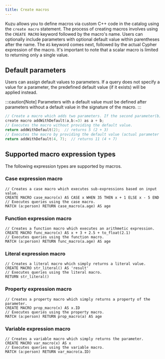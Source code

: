 ```yaml
---
title: Create macros
---
```


Kuzu allows you to define macros via custom C++ code in the catalog using the `create macro` statement.
The process of creating macros involves using the `CREATE MACRO` keyword followed by the macro's name.
Users can optionally include parameters with optional default value within parentheses after the name.
The `AS` keyword comes next, followed by the actual Cypher expression of the macro. It's important to
note that a scalar macro is limited to returning only a single value.

## Default parameters

Users can assign default values to parameters. If a query does not specify a value for a parameter,
the predefined default value (if it exists) will be applied instead.

:::caution[Note]
Parameters with a default value must be defined after parameters without a default value in the signature of the macro.
:::

```cpp
// Create a macro which adds two parameters. If the second parameter(b) is not provided, the default value (3) will be used instead.
create macro addWithDefault(a,b:=3) as a + b;
// Executes the macro without providing the default value.
return addWithDefault(2);  // returns 5 (2 + 3)
// Executes the macro by providing the default value (actual parameter value will be used).
return addWithDefault(4, 7);  // returns 11 (4 + 7)
```

## Supported macro expression types

The following expression types are supported by macros.

### Case expression macro

```cypher
// Creates a case macro which executes sub-expressions based on input value.
CREATE MACRO case_macro(x) AS CASE x WHEN 35 THEN x + 1 ELSE x - 5 END
// Executes queries using the case macro.
MATCH (a:person) RETURN case_macro(a.age) AS age
```

### Function expression macro

```cypher
// Creates a function macro which executes an arithmetic expression.
CREATE MACRO func_macro(x) AS x + 3 + 2.5 + to_float(2.1)
// Executes queries using the function macro.
MATCH (a:person) RETURN func_macro(a.age) AS age
```

### Literal expression macro

```cypher
// Creates a literal macro which simply returns a literal value.
CREATE MACRO str_literal() AS 'result'
// Executes queries using the literal macro.
RETURN str_literal()
```

### Property expression macro

```cypher
// Creates a property macro which simply returns a property of the parameter.
CREATE MACRO prop_macro(x) AS x.ID
// Executes queries using the property macro.
MATCH (a:person) RETURN prop_macro(a) AS age
```

### Variable expression macro

```cypher
// Creates a variable macro which simply returns the parameter.
CREATE MACRO var_macro(x) AS x
// Executes queries using the variable macro.
MATCH (a:person) RETURN var_macro(a.ID)
```
